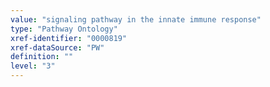 ```yaml
---
value: "signaling pathway in the innate immune response"
type: "Pathway Ontology"
xref-identifier: "0000819"
xref-dataSource: "PW"
definition: ""
level: "3"
---
```

